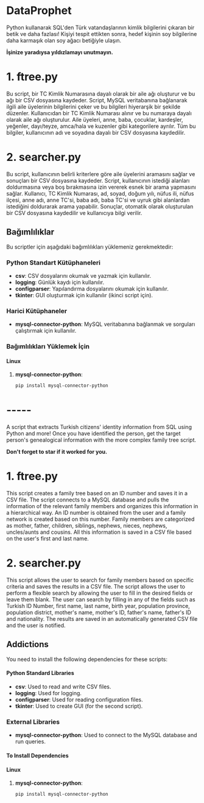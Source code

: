 # DataProphet
Python kullanarak SQL'den Türk vatandaşlarının kimlik bilgilerini çıkaran bir betik ve daha fazlası!
Kişiyi tespit ettikten sonra, hedef kişinin soy bilgilerine daha karmaşık olan soy ağacı betiğiyle ulaşın.

**İşinize yaradıysa yıldızlamayı unutmayın.**

# 1. ftree.py

Bu script, bir TC Kimlik Numarasına dayalı olarak bir aile ağı oluşturur ve bu ağı bir CSV dosyasına kaydeder. Script, MySQL veritabanına bağlanarak ilgili aile üyelerinin bilgilerini çeker ve bu bilgileri hiyerarşik bir şekilde düzenler. Kullanıcıdan bir TC Kimlik Numarası alınır ve bu numaraya dayalı olarak aile ağı oluşturulur. Aile üyeleri, anne, baba, çocuklar, kardeşler, yeğenler, dayı/teyze, amca/hala ve kuzenler gibi kategorilere ayrılır. Tüm bu bilgiler, kullanıcının adı ve soyadına dayalı bir CSV dosyasına kaydedilir.

# 2. searcher.py

Bu script, kullanıcının belirli kriterlere göre aile üyelerini aramasını sağlar ve sonuçları bir CSV dosyasına kaydeder. Script, kullanıcının istediği alanları doldurmasına veya boş bırakmasına izin vererek esnek bir arama yapmasını sağlar. Kullanıcı, TC Kimlik Numarası, ad, soyad, doğum yılı, nüfus ili, nüfus ilçesi, anne adı, anne TC'si, baba adı, baba TC'si ve uyruk gibi alanlardan istediğini doldurarak arama yapabilir. Sonuçlar, otomatik olarak oluşturulan bir CSV dosyasına kaydedilir ve kullanıcıya bilgi verilir.

## Bağımlılıklar

Bu scriptler için aşağıdaki bağımlılıkları yüklemeniz gerekmektedir:

### Python Standart Kütüphaneleri
- **csv**: CSV dosyalarını okumak ve yazmak için kullanılır.
- **logging**: Günlük kaydı için kullanılır.
- **configparser**: Yapılandırma dosyalarını okumak için kullanılır.
- **tkinter**: GUI oluşturmak için kullanılır (ikinci script için).

### Harici Kütüphaneler
- **mysql-connector-python**: MySQL veritabanına bağlanmak ve sorguları çalıştırmak için kullanılır.

### Bağımlılıkları Yüklemek İçin

#### Linux
1. **mysql-connector-python**:
   ```bash
   pip install mysql-connector-python


# -----
A script that extracts Turkish citizens' identity information from SQL using Python and more!
Once you have identified the person, get the target person's genealogical information with the more complex family tree script.

**Don't forget to star if it worked for you.**

# 1. ftree.py

This script creates a family tree based on an ID number and saves it in a CSV file. The script connects to a MySQL database and pulls the information of the relevant family members and organizes this information in a hierarchical way. An ID number is obtained from the user and a family network is created based on this number. Family members are categorized as mother, father, children, siblings, nephews, nieces, nephews, uncles/aunts and cousins. All this information is saved in a CSV file based on the user's first and last name.

# 2. searcher.py

This script allows the user to search for family members based on specific criteria and saves the results in a CSV file. The script allows the user to perform a flexible search by allowing the user to fill in the desired fields or leave them blank. The user can search by filling in any of the fields such as Turkish ID Number, first name, last name, birth year, population province, population district, mother's name, mother's ID, father's name, father's ID and nationality. The results are saved in an automatically generated CSV file and the user is notified.

## Addictions

You need to install the following dependencies for these scripts:

#### Python Standard Libraries
- **csv**: Used to read and write CSV files.
- **logging**: Used for logging.
- **configparser**: Used for reading configuration files.
- **tkinter**: Used to create GUI (for the second script).

### External Libraries
- **mysql-connector-python**: Used to connect to the MySQL database and run queries.

#### To Install Dependencies

#### Linux
1. **mysql-connector-python**:
   ```bash
   pip install mysql-connector-python
